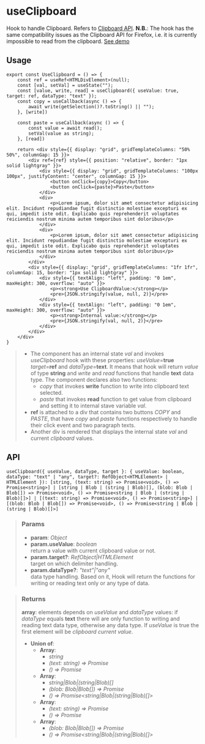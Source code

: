 # useClipboard
Hook to handle Clipboard. Refers to [Clipboard API](https://developer.mozilla.org/en-US/docs/Web/API/Clipboard_API). __N.B.__: The hook has the same compatibility issues as the Clipboard API for Firefox, i.e. it is currently impossible to read from the clipboard. [See demo](https://ndriadev.github.io/react-tools/#/hooks/api-dom/useClipboard)

## Usage

```tsx
export const UseClipboard = () => {
	const ref = useRef<HTMLDivElement>(null);
	const [val, setVal] = useState("");
	const [value, write, read] = useClipboard({ useValue: true, target: ref, dataType: "text" });
	const copy = useCallback(async () => {
		await write(getSelection()?.toString() || "");
	}, [write])

	const paste = useCallback(async () => {
		const value = await read();
		setVal(value as string);
	}, [read])

	return <div style={{ display: "grid", gridTemplateColumns: "50% 50%", columnGap: 15 }}>
		<div ref={ref} style={{ position: "relative", border: "1px solid lightgray" }}>
			<div style={{ display: "grid", gridTemplateColumns: "100px 100px", justifyContent: "center", columnGap: 15 }}>
				<button onClick={copy}>Copy</button>
				<button onClick={paste}>Paste</button>
			</div>
			<div>
				<p>Lorem ipsum, dolor sit amet consectetur adipisicing elit. Incidunt repudiandae fugit distinctio molestiae excepturi ex qui, impedit iste odit. Explicabo quis reprehenderit voluptates reiciendis nostrum minima autem temporibus sint doloribus</p>
			</div>
			<div>
				<p>Lorem ipsum, dolor sit amet consectetur adipisicing elit. Incidunt repudiandae fugit distinctio molestiae excepturi ex qui, impedit iste odit. Explicabo quis reprehenderit voluptates reiciendis nostrum minima autem temporibus sint doloribus</p>
			</div>
		</div>
		<div style={{ display: "grid", gridTemplateColumns: "1fr 1fr", columnGap: 15, border: "1px solid lightgray" }}>
			<div style={{ textAlign: "left", padding: "0 1em", maxHeight: 300, overflow: "auto" }}>
				<p><strong>Use ClipboardValue:</strong></p>
				<pre>{JSON.stringify(value, null, 2)}</pre>
			</div>
			<div style={{ textAlign: "left", padding: "0 1em", maxHeight: 300, overflow: "auto" }}>
				<p><strong>Internal value:</strong></p>
				<pre>{JSON.stringify(val, null, 2)}</pre>
			</div>
		</div>
	</div>
}
```

> - The component has an internal state _val_ and invokes _useClipboard_ hook with these properties: _useValue_=__true__ _target_=__ref__ and _dataType_=__text__. It means that hook will return _value_ of type __string__ and _write_ and _read_ functions that handle __text__ data type. The component declares also two functions:
> 	- _copy_ that invokes __write__ function to write into clipboard text selected.
> 	- _paste_ that invokes __read__ function to get value from clipboard and setting it to internal stave variable _val_.
> - __ref__ is attached to a div that contains two buttons _COPY_ and _PASTE_, that have _copy_ and _paste_ functions respectively to handle their click event and two paragraph texts.
> - Another div is rendered that displays the internal state _val_ and current _clipboard_ values.


## API

```tsx
useClipboard({ useValue, dataType, target }: { useValue: boolean, dataType: "text" | "any", target?: RefObject<HTMLElement> | HTMLElement }): [string, (text: string) => Promise<void>, () => Promise<string>] | [string | Blob | (string | Blob)[], (blob: Blob | Blob[]) => Promise<void>, () => Promise<string | Blob | (string | Blob)[]>] | [(text: string) => Promise<void>, () => Promise<string>] | [(blob: Blob | Blob[]) => Promise<void>, () => Promise<string | Blob | (string | Blob)[]>]
```

> ### Params
>
> - __param__: _Object_
> - __param.useValue__: _boolean_  
return a value with current clipboard value or not.
> - __param.target?__: _RefObject<HTMLElement>|HTMLElement_  
target on which delimiter handling.
> - __param.dataType?__: _"text"|"any"_  
data type handling. Based on it, Hook will return the functions for writing or reading text only or any type of data.
>

> ### Returns
>
> __array__: elements depends on _useValue_ and _dataType_ values: if _dataType_ equals __text__ there will are only function to writing and reading text data type, otherwise any data type. If _useValue_ is true the first element will be _clipboard current value_.
> - __Union of__:  
>     - __Array__:  
>         - _string_  
>         - _(text: string) => Promise<void>_  
>         - _() => Promise<string>_  
>     - __Array__:  
>         - _string|Blob|(string|Blob)[]_  
>         - _(blob: Blob|Blob[]) => Promise<void>_  
>         - _() => Promise<string|Blob|(string|Blob)[]>_  
>     - __Array__:  
>         - _(text: string) => Promise<void>_  
>         - _() => Promise<string>_  
>     - __Array__:  
>         - _(blob: Blob|Blob[]) => Promise<void>_  
>         - _() => Promise<string|Blob|(string|Blob)[]>_  
>